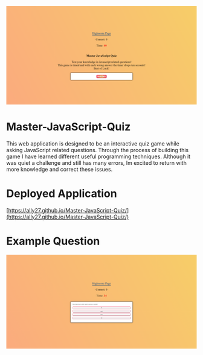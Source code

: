 ![Master JavaScript Quiz](./assets/images/Master-JavaScript-Quiz.png)

# Master-JavaScript-Quiz

This web application is designed to be an interactive quiz game while asking JavaScript related questions. Through the process of building this game I have learned different useful programming techniques. Although it was quiet a challenge and still has many errors, Im excited to return with more knowledge and correct these issues.

# Deployed Application

[https://ally27.github.io/Master-JavaScript-Quiz/](https://ally27.github.io/Master-JavaScript-Quiz/)

# Example Question

![](./assets/images/Master-JavaScript-Quiz-Question.png)
